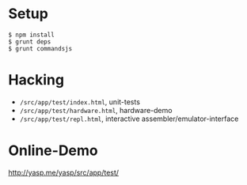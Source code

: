 # Setup
```
$ npm install
$ grunt deps
$ grunt commandsjs
```

# Hacking
* `/src/app/test/index.html`, unit-tests
* `/src/app/test/hardware.html`, hardware-demo
* `/src/app/test/repl.html`, interactive assembler/emulator-interface

# Online-Demo
http://yasp.me/yasp/src/app/test/
